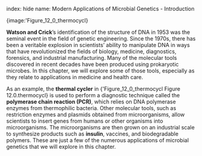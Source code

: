index: hide
name: Modern Applications of Microbial Genetics - Introduction


{image:'Figure_12_0_thermocycl}
        

 **Watson and Crick**’s identification of the structure of DNA in 1953 was the seminal event in the field of genetic engineering. Since the 1970s, there has been a veritable explosion in scientists’ ability to manipulate DNA in ways that have revolutionized the fields of biology, medicine, diagnostics, forensics, and industrial manufacturing. Many of the molecular tools discovered in recent decades have been produced using prokaryotic microbes. In this chapter, we will explore some of those tools, especially as they relate to applications in medicine and health care.

As an example, the  **thermal cycler** in {'Figure_12_0_thermocycl Figure 12.0.thermocycl} is used to perform a diagnostic technique called the  **polymerase chain reaction (PCR)**, which relies on DNA polymerase enzymes from thermophilic bacteria. Other molecular tools, such as restriction enzymes and plasmids obtained from microorganisms, allow scientists to insert genes from humans or other organisms into microorganisms. The microorganisms are then grown on an industrial scale to synthesize products such as  **insulin**, vaccines, and biodegradable polymers. These are just a few of the numerous applications of microbial genetics that we will explore in this chapter.
